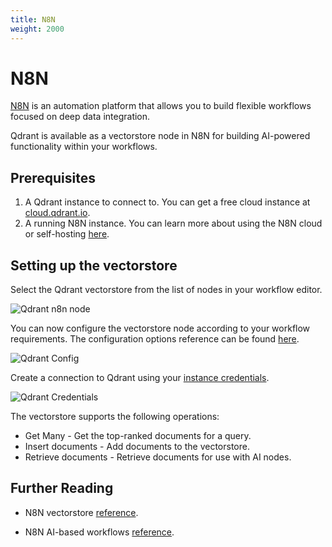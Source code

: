 ```yaml
---
title: N8N
weight: 2000
---
```


# N8N

[N8N](https://n8n.io/) is an automation platform that allows you to build flexible workflows focused on deep data integration.

Qdrant is available as a vectorstore node in N8N for building AI-powered functionality within your workflows.

## Prerequisites

1. A Qdrant instance to connect to. You can get a free cloud instance at [cloud.qdrant.io](https://cloud.qdrant.io/).
2. A running N8N instance. You can learn more about using the N8N cloud or self-hosting [here](https://docs.n8n.io/choose-n8n/).

## Setting up the vectorstore

Select the Qdrant vectorstore from the list of nodes in your workflow editor.

![Qdrant n8n node](/documentation/frameworks/n8n/node.png)

You can now configure the vectorstore node according to your workflow requirements. The configuration options reference can be found [here](https://docs.n8n.io/integrations/builtin/cluster-nodes/root-nodes/n8n-nodes-langchain.vectorstoreqdrant/#node-parameters).

![Qdrant Config](/documentation/frameworks/n8n/config.png)

Create a connection to Qdrant using your [instance credentials](https://qdrant.tech/documentation/cloud/authentication/).

![Qdrant Credentials](/documentation/frameworks/n8n/credentials.png)

The vectorstore supports the following operations:

- Get Many - Get the top-ranked documents for a query.
- Insert documents - Add documents to the vectorstore.
- Retrieve documents - Retrieve documents for use with AI nodes.

## Further Reading

- N8N vectorstore [reference](https://docs.n8n.io/integrations/builtin/cluster-nodes/root-nodes/n8n-nodes-langchain.vectorstoreqdrant/).

- N8N AI-based workflows [reference](https://n8n.io/integrations/basic-llm-chain/).
